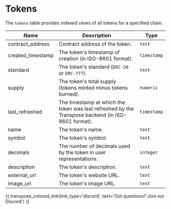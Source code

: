 # Tokens

The `tokens` table provides indexed views of all tokens for a specified chain.

| Name                | Description                                                                 | Type        |
| --------- | --------- | --------------------------------------------------------------------------- |
| contract_address | Contract address of the token. | `text` |
| created_timestamp | The token's timestamp of creation (in ISO-8601 format). | `timestamp` |
| standard | The token's standard (`ERC-20` or `ERC-777`). | `text` |
| supply | The token's total supply (tokens minted minus tokens burned). | `numeric` |
| last_refreshed | The timestamp at which the token was last refreshed by the Transpose backend (in ISO-8601 format). | `timestamp` |
| name | The token's name. | `text` |
| symbol | The token's symbol. | `text` |
| decimals | The number of decimals used by the token in user representations. | `integer` |
| description | The token's description. | `text` |
| external_url | The token's website URL. | `text` |
| image_url | The token's image URL. | `text` |

{{ transpose_colored_link(link_type='discord', text='Got questions?  Join our Discord') }}
